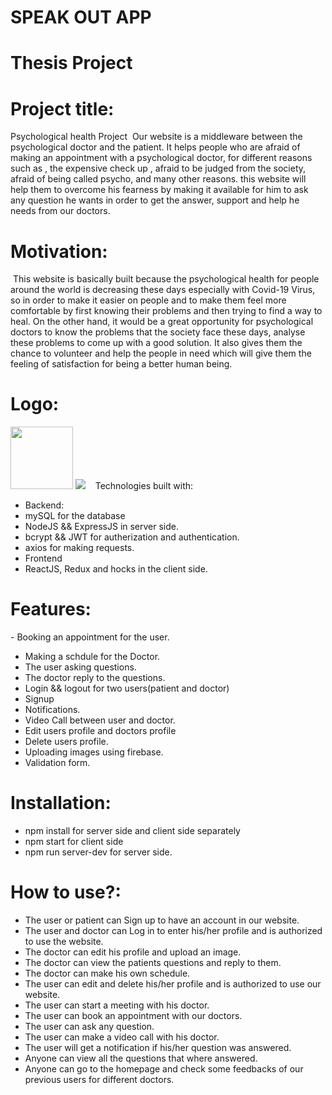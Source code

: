 # SPEAK OUT APP

# Thesis Project

# Project title:

Psychological health Project
​
Our website is a middleware between the psychological doctor and the patient.
It helps people who are afraid of making an appointment with a psychological doctor, for different reasons such as , the expensive check up , afraid to be judged from the society, afraid of being called psycho, and many other reasons. this website will help them to overcome his fearness by making it available for him to ask any question he wants in order to get the answer, support and help he needs from our doctors.
​
​

# Motivation:

​
This website is basically built because the psychological health for people around the world is decreasing these days especially with Covid-19 Virus, so in order to make it easier on people and to make them feel more comfortable by first knowing their problems and then trying to find a way to heal. On the other hand, it would be a great opportunity for psychological doctors to know the problems that the society face these days, analyse these problems to come up with a good solution. It also gives them the chance to volunteer and help the people in need which will give them the feeling of satisfaction for being a better human being.
​

# Logo:

​
​<img src= "https://drive.google.com/file/d/1jYCVZg47OYXwXD8_LDp-ZIORHzV9nvmC/view?usp=sharing" width = "100">
![](client/src/components/newLogo.PNG)
​
​
​
Technologies built with:

- Backend:
- mySQL for the database
- NodeJS && ExpressJS in server side.
- bcrypt && JWT for autherization and authentication.
- axios for making requests.
- Frontend
- ReactJS, Redux and hocks in the client side.
  ​
  ​

# Features:

​- Booking an appointment for the user.

- Making a schdule for the Doctor.
- The user asking questions.
- The doctor reply to the questions.
- Login && logout for two users(patient and doctor)
- Signup
- Notifications.
- Video Call between user and doctor.
- Edit users profile and doctors profile
- Delete users profile.
- Uploading images using firebase.
- Validation form.
  ​
  ​

# Installation:

- npm install for server side and client side separately
- npm start for client side
- npm run server-dev for server side.
  ​
  ​

# How to use?:

- The user or patient can Sign up to have an account in our website.
- The user and doctor can Log in to enter his/her profile and is authorized to use the website.
- The doctor can edit his profile and upload an image.
- The doctor can view the patients questions and reply to them.
- The doctor can make his own schedule.
- The user can edit and delete his/her profile and is authorized to use our website.
- The user can start a meeting with his doctor.
- The user can book an appointment with our doctors.
- The user can ask any question.
- The user can make a video call with his doctor.
- The user will get a notification if his/her question was answered.
- Anyone can view all the questions that where answered.
- Anyone can go to the homepage and check some feedbacks of our previous users for different doctors.
